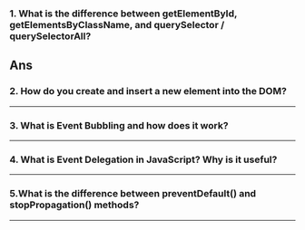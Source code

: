### 1. What is the difference between **getElementById, getElementsByClassName, and querySelector / querySelectorAll**?

## Ans

### 2. How do you **create and insert a new element into the DOM**?

---

### 3. What is **Event Bubbling** and how does it work?

---

### 4. What is **Event Delegation** in JavaScript? Why is it useful?

---

### 5.What is the difference between **preventDefault() and stopPropagation()** methods?

---
